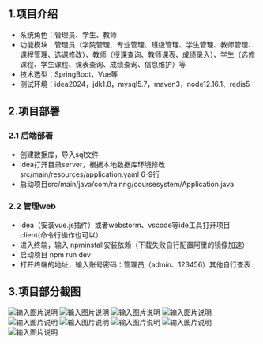 ## 1.项目介绍
- 系统角色：管理员、学生、教师
- 功能模块：管理员（学院管理、专业管理、班级管理、学生管理、教师管理、课程管理、选课修改）、教师（授课查询、教师课表、成绩录入）、学生（选修课程、学生课程、课表查询、成绩查询、信息维护）等
- 技术选型：SpringBoot，Vue等
- 测试环境：idea2024，jdk1.8，mysql5.7，maven3，node12.16.1、redis5
## 2.项目部署
### 2.1 后端部署
- 创建数据库，导入sql文件
- idea打开目录server，根据本地数据库环境修改src/main/resources/application.yaml  6-9行
- 启动项目src/main/java/com/rainng/coursesystem/Application.java
### 2.2 管理web
- idea（安装vue.js插件）或者webstorm、vscode等ide工具打开项目client(命令行操作也可以）
- 进入终端，输入 npminstall安装依赖（下载失败自行配置阿里的镜像加速）
- 启动项目 npm run dev
- 打开终端的地址，输入账号密码：管理员（admin、123456）其他自行查表
## 3.项目部分截图
![输入图片说明](1.png)
![输入图片说明](2.png)
![输入图片说明](3.png)
![输入图片说明](4.png)
![输入图片说明](5.png)
![输入图片说明](6.png)
![输入图片说明](7.png)
![输入图片说明](8.png)
![输入图片说明](9.png)
